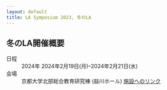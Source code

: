 ```yaml
---
layout: default
title: LA Symposium 2023, 冬のLA
---
```


冬のLA開催概要
--------
<dl>
  <dt>日程</dt>
  <dd>2024年 <time datetime="2024-02-19">2024年2月19日(月)</time>–<time datetime="2024-02-21">2024年2月21日(水)</time></dd>
  <dt>会場</dt>
  <dd>京都大学北部総合教育研究棟 (益川ホール) <a href="https://www.kyoto-u.ac.jp/ja/about/facilities/campus/kyoshokuin/hokubu" target="_blank">施設へのリンク</a></dd>
</dl>
